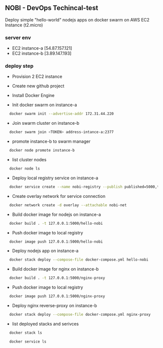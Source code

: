 
## NOBI - DevOps Techincal-test

Deploy simple "hello-world" nodejs apps on docker swarm on AWS EC2 Instance (t2.micro)

### server env

- EC2 instance-a [54.87.157.121]
- EC2 instance-b [3.89.147.193]


### deploy step
- Provision 2 EC2 instance
- Create new github project
- Install Docker Engine

- Init docker swarm on instance-a
```bash
  docker swarm init --advertise-addr 172.31.44.220
```
- Join swarm cluster on instance-b
```bash
  docker swarm join <TOKEN> address-intance-a:2377
```
- promote instance-b to swarm manager
```bash
  docker node promote instance-b
```

- list cluster nodes
```bash
  docker node ls
```

- Deploy local registry service on instance-a
```bash
  docker service create --name nobi-registry --publish published=5000,target=5000 registry:2
```

- Create overlay network for service connection
```bash
  docker network create -d overlay --attachable nobi-net
```

- Build docker image for nodejs on instance-a
```bash
  docker build . -t 127.0.0.1:5000/hello-nobi
```

- Push docker image to local registry
```bash
  docker image push 127.0.0.1:5000/hello-nobi
```

- Deploy nodejs app on instance-a
```bash
  docker stack deploy --compose-file docker-compose.yml hello-nobi
```

- Build docker image for nginx on instance-b
```bash
  docker build . -t 127.0.0.1:5000/nginx-proxy
```

- Push docker image to local registry
```bash
  docker image push 127.0.0.1:5000/nginx-proxy
```

- Deploy nginx reverse-proxy on instance-b
```bash
  docker stack deploy --compose-file docker-compose.yml nginx-proxy
```

- list deployed stacks and serivces
```bash
  docker stack ls
```
```bash
  docker service ls
```


